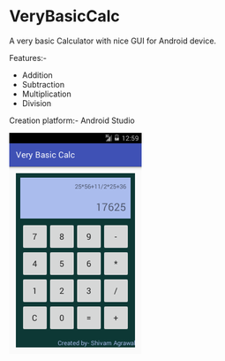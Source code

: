 # VeryBasicCalc

A very basic Calculator with nice GUI for Android device.

Features:- 
* Addition
* Subtraction
* Multiplication
* Division

Creation platform:-  Android Studio

![ScreenShot](Screenshot_20160803-222920.png?raw=true "VeryBasicCalc Screenshot")
